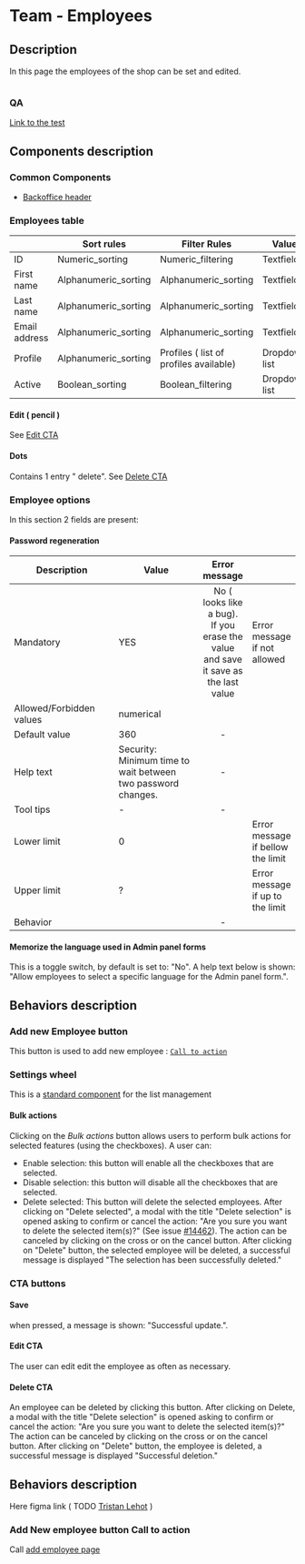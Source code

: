 # Team - Employees

## Description

In this page the employees of the shop can be set and edited.&#x20;

<figure><img src="../../../../.gitbook/assets/Screenshot 2022-09-21 at 17-12-47 Employees • test.png" alt=""><figcaption></figcaption></figure>

### QA&#x20;

[Link to the test](https://build.prestashop-project.org/test-scenarios/scenarios/core/functional/bo/advanced-parameters/team/employees.html)

## Components description

### Common Components

* [Backoffice header](../../common-components/back-office-header/)

### Employees table



|               | Sort rules            | Filter Rules                            | Value         |
| ------------- | --------------------- | --------------------------------------- | ------------- |
| ID            | Numeric\_sorting      | Numeric\_filtering                      | Textfield     |
| First name    | Alphanumeric\_sorting | Alphanumeric\_sorting                   | Textfield     |
| Last name     | Alphanumeric\_sorting | Alphanumeric\_sorting                   | Textfield     |
| Email address | Alphanumeric\_sorting | Alphanumeric\_sorting                   | Textfield     |
| Profile       | Alphanumeric\_sorting | Profiles ( list of profiles available)  | Dropdown list |
| Active        | Boolean\_sorting      | Boolean\_filtering                      | Dropdown list |

#### Edit  ( pencil )

See [Edit CTA](./#edit-cta)

#### Dots&#x20;

Contains 1 entry " delete". See [Delete CTA](./#delete-cta)&#x20;

### Employee options

In this section 2 fields are present:

#### Password regeneration



<table><thead><tr><th width="200">Description</th><th width="203">Value</th><th align="center">Error message</th><th data-hidden></th></tr></thead><tbody><tr><td>Mandatory</td><td>YES</td><td align="center">No ( looks like a bug).<br>If you erase the value and save it save as the last value</td><td>Error message if not allowed</td></tr><tr><td>Allowed/Forbidden values</td><td>numerical</td><td align="center"></td><td></td></tr><tr><td>Default value</td><td>360</td><td align="center">-</td><td></td></tr><tr><td>Help text</td><td>Security: Minimum time to wait between two password changes.</td><td align="center">-</td><td></td></tr><tr><td>Tool tips</td><td>              -</td><td align="center">-</td><td></td></tr><tr><td>Lower limit</td><td>             0</td><td align="center"></td><td>Error message if bellow the limit</td></tr><tr><td>Upper limit</td><td>               ?</td><td align="center"></td><td>Error message if up to the limit</td></tr><tr><td>Behavior</td><td></td><td align="center">-</td><td></td></tr></tbody></table>



#### Memorize the language used in Admin panel forms

This is a toggle switch, by default is set to: "No". A help text below is shown: "Allow employees to select a specific language for the Admin panel form.".

## Behaviors description

### Add new Employee button

This button is used to add new employee : [`Call to action`](https://app.gitbook.com/o/-MAz0PPl5s9ulE9xyliu/s/eRh5ljXXvELkmmdiRmg8/\~/changes/AC6MLBkSBL33Yd0iYykc/functional-documentation/ux-ui/back-office/configure/advanced-parameters/team-employees#add-new-employeee-cta)

### Settings wheel

This is a [standard component](../../common-components/settings-wheel.md) for the list management

#### Bulk actions

Clicking on the _Bulk actions_ button allows users to perform bulk actions for selected features (using the checkboxes). A user can:

* Enable selection: this button will enable all the checkboxes that are selected.
* Disable selection: this button will disable all the checkboxes that are selected.
* Delete selected: This button will delete the selected employees. After clicking on "Delete selected", a modal with the title "Delete selection" is opened asking to confirm or cancel the action: "Are you sure you want to delete the selected item(s)?" (See issue [#14462](https://github.com/PrestaShop/PrestaShop/issues/14462)). The action can be canceled by clicking on the cross or on the cancel button. After clicking on "Delete" button, the selected employee will be deleted, a successful message is displayed "The selection has been successfully deleted."

### CTA buttons

#### Save

when pressed, a message is shown: "Successful update.".



#### **Edit CTA**

&#x20;The user can edit edit the employee as often as necessary.

#### **Delete CTA**

&#x20;An employee can be deleted by clicking this button. After clicking on Delete, a modal with the title "Delete selection" is opened asking to confirm or cancel the action: "Are you sure you want to delete the selected item(s)?" The action can be canceled by clicking on the cross or on the cancel button. After clicking on "Delete" button, the employee is deleted, a successful message is displayed "Successful deletion."

## Behaviors description

Here figma link ( TODO [Tristan Lehot](https://app.gitbook.com/u/wxuQ8dEUfYTsCcCBbcFmmedKE5t2 "mention") )



### Add New employee button Call to action <a href="#add-new-employeee-cta" id="add-new-employeee-cta"></a>

Call [add employee page](https://app.gitbook.com/o/-MAz0PPl5s9ulE9xyliu/s/eRh5ljXXvELkmmdiRmg8/\~/changes/AC6MLBkSBL33Yd0iYykc/functional-documentation/ux-ui/back-office/configure/advanced-parameters/team-employees/add-edit-employee)





